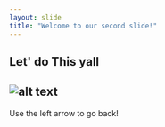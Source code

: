 ```yaml
---
layout: slide
title: "Welcome to our second slide!"
---
```

**Let' do This yall** 
---
![alt text](https://i.pinimg.com/236x/18/56/4d/18564d6dcc3982e1a5322778eb2c59be.jpg)
---
Use the left arrow to go back!
